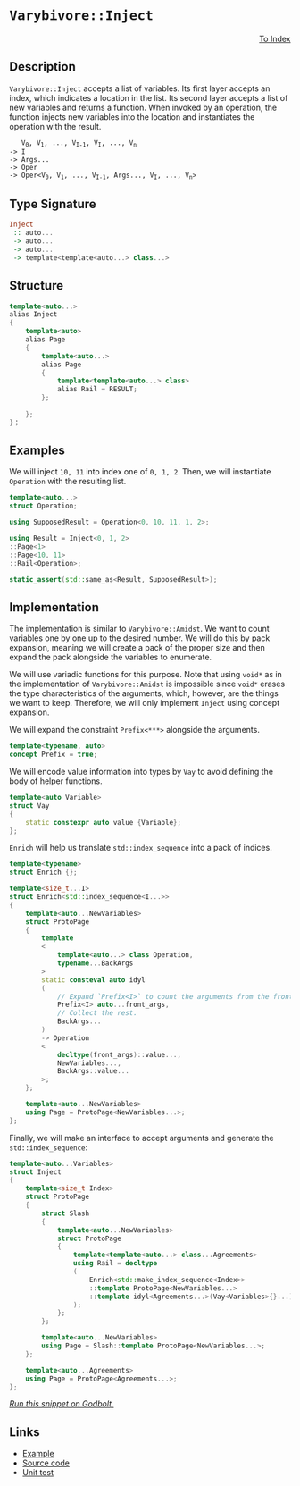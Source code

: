 <!-- Copyright 2024 Feng Mofan
SPDX-License-Identifier: Apache-2.0 -->

# `Varybivore::Inject`

<p style='text-align: right;'><a href="../../../facilities/metafunctions.md#varybivore-inject">To Index</a></p>

## Description

`Varybivore::Inject` accepts a list of variables.
Its first layer accepts an index, which indicates a location in the list.
Its second layer accepts a list of new variables and returns a function.
When invoked by an operation, the function injects new variables into the location and instantiates the operation with the result.

<pre><code>   V<sub>0</sub>, V<sub>1</sub>, ..., V<sub>I-1</sub>, V<sub>I</sub>, ..., V<sub>n</sub>
-> I
-> Args...
-> Oper
-> Oper&lt;V<sub>0</sub>, V<sub>1</sub>, ..., V<sub>I-1</sub>, Args..., V<sub>I</sub>, ..., V<sub>n</sub>&gt;</code></pre>

## Type Signature

```Haskell
Inject
 :: auto...
 -> auto...
 -> auto...
 -> template<template<auto...> class...>
```

## Structure

```C++
template<auto...>
alias Inject
{
    template<auto>
    alias Page
    {
        template<auto...>
        alias Page
        {
            template<template<auto...> class>
            alias Rail = RESULT;
        };
        
    };
}；
```

## Examples

We will inject `10, 11` into index one of `0, 1, 2`. Then, we will instantiate `Operation` with the resulting list.

```C++
template<auto...>
struct Operation;

using SupposedResult = Operation<0, 10, 11, 1, 2>;

using Result = Inject<0, 1, 2>
::Page<1>
::Page<10, 11>
::Rail<Operation>;

static_assert(std::same_as<Result, SupposedResult>);
```

## Implementation

The implementation is similar to `Varybivore::Amidst`.
We want to count variables one by one up to the desired number.
We will do this by pack expansion, meaning we will create a pack of the proper size and then expand the pack alongside the variables to enumerate.

We will use variadic functions for this purpose.
Note that using `void*` as in the implementation of `Varybivore::Amidst` is impossible since `void*` erases the type characteristics of the arguments, which, however, are the things we want to keep.
Therefore, we will only implement `Inject` using concept expansion.

We will expand the constraint `Prefix<***>` alongside the arguments.

```C++
template<typename, auto>
concept Prefix = true;
```

We will encode value information into types by `Vay` to avoid defining the body of helper functions.

```C++
template<auto Variable>
struct Vay
{
    static constexpr auto value {Variable};
};
```

`Enrich` will help us translate `std::index_sequence` into a pack of indices.

```C++
template<typename>
struct Enrich {};

template<size_t...I>
struct Enrich<std::index_sequence<I...>>
{
    template<auto...NewVariables>
    struct ProtoPage
    { 
        template
        <
            template<auto...> class Operation,
            typename...BackArgs
        >
        static consteval auto idyl
        (
            // Expand `Prefix<I>` to count the arguments from the front.
            Prefix<I> auto...front_args,
            // Collect the rest.
            BackArgs...
        )
        -> Operation
        <
            decltype(front_args)::value...,
            NewVariables...,
            BackArgs::value...
        >;
    };

    template<auto...NewVariables>
    using Page = ProtoPage<NewVariables...>;
};
```

Finally, we will make an interface to accept arguments and generate the `std::index_sequence`:

```C++
template<auto...Variables>
struct Inject
{
    template<size_t Index>
    struct ProtoPage
    {   
        struct Slash
        {
            template<auto...NewVariables>
            struct ProtoPage
            {
                template<template<auto...> class...Agreements>
                using Rail = decltype
                (
                    Enrich<std::make_index_sequence<Index>>
                    ::template ProtoPage<NewVariables...>
                    ::template idyl<Agreements...>(Vay<Variables>{}...)
                );
            };
        };

        template<auto...NewVariables>
        using Page = Slash::template ProtoPage<NewVariables...>;
    };

    template<auto...Agreements>
    using Page = ProtoPage<Agreements...>;
};
```

[*Run this snippet on Godbolt.*](https://godbolt.org/#z:OYLghAFBqd5QCxAYwPYBMCmBRdBLAF1QCcAaPECAMzwBtMA7AQwFtMQByARg9KtQYEAysib0QXACx8BBAKoBnTAAUAHpwAMvAFYTStJg1DIApACYAQuYukl9ZATwDKjdAGFUtAK4sGIAKwAzKSuADJ4DJgAcj4ARpjEEhrBAA6oCoRODB7evgGp6ZkC4ZExLPGJXMm2mPaOAkIETMQEOT5%2BQTV1WY3NBCXRcQlJwQpNLW15nWN9A2UVIwCUtqhexMjsHAD0AFR7%2BweHRztbJhoAgrv7ANQAIpgprozIeJgK1wenF1fHv4df5zOgLMgQiyG8WGuJkCbi8jlohAAntDsEDzKCGOCvJDoW5kGN0FgqCi0d8DtdlMRMDRVB99gCCJgWCkDIzcQREY9mGxSNcmHDUCSLmhMQ8CBSqTSoYFbtcCMQvJhoVYLkCfjtrgA1JiIul7BlMllMNkw/lELXNPBMWL0IXnMYKhwW5GqgDsFmuM0cyGuIrGmFUKWIfIF1wAbmJFVD3driFabUrXbdldHk4EVYCyX9s581eSAJLM%2BhsQTGrJ6k55nPVgFVvbXbAMOPIBAVg1F41KmEcrmsLuoi4OrxOxvN1smd0TtMZoGMjsmtwZABemAA%2BgQAHRb/N2ocjpt4Fu4gkgEARLCqVdKACOitFuPzW43JMCA8Bk4u1y/csNrK7bjNVAnyiTAAHdY3jegFDtb9PXlYdxUpVAiGUJhgCVT9vwnD0gVg2C5yNNlMLw6U3Fwki8IIv9cUAp8UV9AwFHeAB5R5iDLARSHIijvx7Rg%2ByfCwmGQABrc5iGAaDiLwmCKK9Q9fQEf0I1oENzTwdBEVobi8IgHSeK2LYG0DQx0ChAA2DRKWpPBVAfElLLlVBFK8QQ5QQTA%2BQknxGAId4qGIVAWHczyAtkZ9pJ46yaXs181KArcwsEVdmkkrjIoowzrhyOoQuuKkxgi84eNgoTRPEyS6Iyr9Fn078AFp6NYhIOIYOqv1xdq8KwcE%2BOoQLktShRFlPFTFSfdLipKr8QPAy1rSgiautK4SxIkhRRsjTAqqmkiXwzWCp2VUldp/ed/1ordZogha3lkr8vAyIwKTQzzoVlJCUNe3FrvmhMFDo19jrdacTvVa58wYbRMCdXMLiozsaIFJ8bv%2B3d4KdSHoYcNEP1OhGF2XNdxUhi97rgx1EMCr70J07CsOqimEOuIRGIQLrsOW3jf0R01kausDUag8meL3KnkNQVDacZw68emkiCf/RWkaIQHsAYpgmKfc5gCpJlfOgoGZYox6ImAa4ACUmDoaVZR62g%2BK5ki9ON6bR0PdmYRPEAWCYES13PAMr0wW9nn/UmAxfN95ZK09FYlCWpf/X641ugGtxFmPvzjnnGWuDStNxHW9ZLPy1YgbVkRhIW7qByckyfWrXbw2r0yd1NgdO2XQdVRnlb51WBbm1O0aNrvv1N56k9tlm2Zz86E5p5PBb%2BxaM6BtvpKOzfM3x3OLv5jdi8wfXBEN6OJ6e83p/exfJe%2BmFj9Psv19RHft5nLNq3pOsNWwVRWAsk8nDS438QG/2uM1di9QGBtlnPvFWCVnxjzFpAtirVO4QKEF4FIaQlDoAtm8LwDs4EXEnubbBuD0iYAIUQkht8oEYJhBoXkVRWFcFYbyMw%2B0wbkkIQoYh4oQHkMtnQ8Ut8sYwwILiFh1wOHXG4WPU8SdcRcDtMoh%2Bbg2FyLUUokAVs6C4kYTAnhvdQE3AACpvCET/QcTRvQpSYgkAgEBvYKD7I43E/DBG8koXgmh3iHYolbhYDgyxaCcH8LwPwHAtCkFQJwMilhrCelWOsN6IIeCkAIJoMJywRIBEkBuDQAAOMwZgACcFSuD%2BFKSUrgrpXTSAiRwSQvAWBJBYTEuJCSOC8A2iwnJsSwmkDgLAGAiAQCrAICkOE5BKBoGZHQBIUQ%2BycFUCU8y9VzKSGuMAZAPopAbjMLwGhhASAaT0PwQQIgxDsCkDIQQigVDqGGaQXQHDQLsRSJwHg4TInRNyfEzgzE4SzPFKgKg1wNlbJ2Xsg5ciilmGuBADwSz6DBnRFwRYvAhlaGWBAJAiyUjLLIBQCAxLSUgGAFIMwfA6CMmIBtCAsQgWxAiM0REvzeDsuYMQREzFYjYyGVkxZpdmIMFoFyt5WBYheGAABWgtANrcF4FgX2RhxAyrwFSBweAwxvCBQGGGcJNhZIiIyFpcSESxHYvyjwWAgXyjwB01VpADXEFiNQ%2B4GrgAIiMLk5YVADCSU1K8UCzUYlZOucIUQ4gHkxueWoIFHz9CGGMNYaw%2Bg8CxA2pAZYqAUgwJVfVAk71TDJMsGYHpHq4xYDzRAZYdgpFZBcAwdwnh2h6DCBEQY5RhgcLwUUbIna8iDsKDAuYQxKhdBbQ0cYrRR1%2BA4c2vV87Zi9vmAO2wC7JjLp3Ru0o06JBNrSRsE9%2BgAWkG6bwXp0LNnbN2fsw5SKUW4HOZizJOLsmBuWB5JgWBEiNtIAUyQgQNwVMCE0jQkgzCSEshofw5kKmXtae0kAgQuAbnMlwcyJSKn1PMv4SQNTIPmWvUC3p/SQCDMDaMiZhKplgrmeSylGLVlsE4M0FgYZXT1SYBrZ6XAKkbiw3Es5RA61XNkLc%2BN0hE1KGTW83QdKvlMB%2Baq/5HAokUbeb00FMy4TXEhfe2FuzwTprkSJsTKK0UkoxVCEEZhv14pGYxtjCR5kUqCvZ4YFmjDCbYTQB2CRmWsrebyzl3LSCRf5YK4V0WxW%2BQlVKoFsr5WKuVdF9V6atVxPwLqxwBqVXidUCaxk0WLW1CBTau1iIHWbDic611WSPVeqUD63LZs6PBrQgoMNYFI3RZjbJ%2B58nZBJteXElTaaA0VqsJYbNub4AFqLVkEtZaZTzesNW29taNKGvzbOtdfgICuD3d29tU7%2B0zqHTAi746MiTs3celdtQ50MF6BMJdehV0wK%2B/0F7N3fu7p%2Byuhd12FjYpWGsc90OWk6ZvcCjgpnH2CfNsJ0TxS334Ek45zDLnf2kH/YBygWm2mkA6YEETMHXT%2BAqY0wIsH4Mkd0z0zg1HaPDIJQxpA0zwVeY88QDjmxuNwpYAoMMPowyY7/GMU5uOLnoGkzcuNY3HnyEU1NnQGHSBqY0381DiPKMguYxCqFqhxeS%2Bl7LzsYxbM%2BdJfjwIhPuejKJY7jFgvPfDCl7g1cMuKmrjlwQVclv5MMtC5QcLcTYvSqyXH%2BLUjEtBXFZK6V%2BXMByoVWILLbqcuasa2qnVLbitGrK8gU1lXBDVbebVzlDWnVxha7wNr3qmRdYDW73robw1DbdSNtXEhxtPK1ym3XBg5uZsWzahtq3i2cC2CebbVaa0JDrYd4Df3W1nfbQ9kIV2gdQ9IHdrI%2B/T/FCP9u7f67vu5H3Tfz7EOr8zpmHfrt4PD19qh6e2H9ytPG56acDQpW5S7hi26Mj24QDvp45Yqu74p/qYAAbDDAYtIU4dKVIbiBCBD%2BC1IkYaDJBQZ4Zs63oc62A0Y/rc75IgCSD%2BAQYNKugEElKSDVJcBlJmDkYtKBCApAF9KUEIGoYnIkHI64pE4eoZDOCSBAA%3D)

## Links

- [Example](../../../code/facilities/metafunctions/varybivore/inject/implementation.hpp)
- [Source code](../../../../conceptrodon/varybivore/inject.hpp)
- [Unit test](../../../../tests/unit/metafunctions/varybivore/inject.test.hpp)
